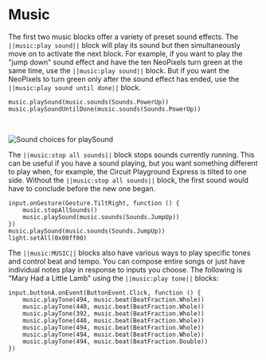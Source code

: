 # Music

The first two music blocks offer a variety of preset sound effects. The ``||music:play sound||`` block will play its sound but then simultaneously move on to activate the next block. For example, if you want to play the "jump down" sound effect and have the ten NeoPixels turn green at the same time, use the ``||music:play sound||`` block. But if you want the NeoPixels to turn green only after the sound effect has ended, use the ``||music:play sound until done||`` block.

```cards
music.playSound(music.sounds(Sounds.PowerUp))
music.playSoundUntilDone(music.sounds(Sounds.PowerUp))
```
<br/>

![Sound choices for playSound](/static/courses/maker/general/coding/play-sound-menu.png)

The ``||music:stop all sounds||`` block stops sounds currently running. This can be useful if you have a sound playing, but you want something different to play when, for example, the Circuit Playground Express is tilted to one side. Without the ``||music:stop all sounds||`` block, the first sound would have to conclude before the new one began.

```blocks
input.onGesture(Gesture.TiltRight, function () {
    music.stopAllSounds()
    music.playSound(music.sounds(Sounds.JumpUp))
})
music.playSound(music.sounds(Sounds.JumpUp))
light.setAll(0x00ff00)
```

The ``||music:MUSIC||`` blocks also have various ways to play specific tones and control beat and tempo. You can compose entire songs or just have individual notes play in response to inputs you choose. The following is "Mary Had a Little Lamb" using the ``||music:play tone||`` blocks:

```blocks
input.buttonA.onEvent(ButtonEvent.Click, function () {
    music.playTone(494, music.beat(BeatFraction.Whole))
    music.playTone(440, music.beat(BeatFraction.Whole))
    music.playTone(392, music.beat(BeatFraction.Whole))
    music.playTone(440, music.beat(BeatFraction.Whole))
    music.playTone(494, music.beat(BeatFraction.Whole))
    music.playTone(494, music.beat(BeatFraction.Whole))
    music.playTone(494, music.beat(BeatFraction.Double))
})
```
